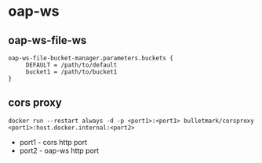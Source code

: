 # oap-ws

## oap-ws-file-ws

    oap-ws-file-bucket-manager.parameters.buckets {
         DEFAULT = /path/to/default
         bucket1 = /path/to/bucket1
    }

## cors proxy
    docker run --restart always -d -p <port1>:<port1> bulletmark/corsproxy <port1>:host.docker.internal:<port2>

- port1 - cors http port
- port2 - oap-ws http port
